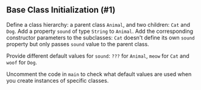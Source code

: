 ## Base Class Initialization (#1)

Define a class hierarchy: a parent class `Animal`, and two children: `Cat` and
`Dog`. Add a property `sound` of type `String` to `Animal`. Add the
corresponding constructor parameters to the subclasses: `Cat` doesn't define its
own `sound` property but only passes `sound` value to the parent class.

Provide different default values for `sound`: `???` for `Animal`,  `meow` for
`Cat` and `woof` for `Dog`.

Uncomment the code in `main` to check what default values are used when you
create instances of specific classes.